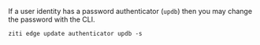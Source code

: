 

If a user identity has a password authenticator (`updb`) then you may change the password with the CLI.

```
ziti edge update authenticator updb -s
```
